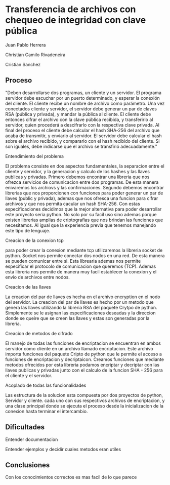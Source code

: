 Transferencia de archivos con chequeo de integridad con clave pública
=====================================================================
Juan Pablo Herrera

Christian Camilo Rivadeneira

Cristian Sanchez

Proceso
-------
"Deben desarrollarse dos programas, un cliente y un servidor. El programa servidor debe escuchar por un puerto determinado, y esperar la conexión del cliente. El cliente recibe un nombre de archivo como parámetro. Una vez conectados cliente y servidor, el servidor debe generar un par de claves RSA (pública y privada), y mandar la pública al cliente. El cliente debe entonces cifrar el archivo con la clave pública recibida, y transferirlo al servidor, quien procederá a descifrarlo con la respectiva clave privada. Al final del proceso el cliente debe calcular el hash SHA-256 del archivo que acaba de transmitir, y enviarlo al servidor. El servidor debe calcular el hash sobre el archivo recibido, y compararlo con el hash recibido del cliente. Si son iguales, debe indicarse que el archivo se transfirió adecuadamente."

Entendimiento del problema

El problema consiste en dos aspectos fundamentales, la separacion entre el cliente y servidor, y la generacion y calculo de los hashes y las llaves publicas y privadas. Primero debemos encontrar una libreria que nos ofrezca servicios de comunicacion entre dos programas. De esta manera enivaremos los archiovs y las confirmaciones. Segundo debemos encontrar librerias que nos proporcionen con funciones para poder generar un par de llaves (public y privada), ademas que nos ofresca una funcion para cifrar archivos y que nos permita cacular un hash SHA-256. Con estas especificaciones decidimos que la mejor alternativa para poder desarrollar este proyecto seria python. No solo por su facil uso sino ademas porque existen librerias amplias de criptografias que nos brindan las funciones que necesitamos. Al igual que la experiencia previa que tenemos manejando este tipo de lenguaje. 

Creacion de la conexion tcp

para poder crear la conexion mediante tcp utilizaremos la libreria socket de python. Socket nos permite conectar dos nodos en una red. De esta manera se pueden comunicar entre si. Esta librearia ademas nos permite especificar el protocolo de comunicacion que queremos (TCP). Ademas esta libreria nos permite de manera muy facil establecer la conexion y el envio de archivos entre nodos.

Creacion de las llaves

La creacion del par de llaves es hecha en el archivo encryption en el nodo del servidor. La creacion del par de llaves es hecho por un metodo que genera las llaves utilizando la libreria RSA del paquete Crytpo de python. Simplemente se le asignan las especificaciones deseadas y la direccion donde se queire que se creen las llaves y estas son generadas por la libreria.


Creacion de metodos de cifrado

El manejo de todas las funciones de encriptacion se encuentran en ambos servidor como cliente en un archivo llamado encriptacion. Este archivo importa funciones del paquete Cripto de python que le permite el acceso a funciones de encriptacion y decriptaicon. Creamos funciones que mediante metodos ofrecidos por esta libreria podamos encriptar y decriptar con las llaves publicas y privadas junto con el calculo de la funcion SHA - 256 para el cliente y el servidor.

Acoplado de todas las funcionalidades

Las estructura de la solucion esta compuesta por dos proyectos de python, Servidor y cliente. cada uno con sus respectivos archivos de encriptacion, y una clase principal donde se ejecuta el proceso desde la inicializacion de la conexion hasta terminar el intercambio. 

Dificultades
------------
Entender documentacion

Entender ejemplos y decidir cuales metodos eran utiles

Conclusiones
------------
Con los conocimientos correctos es mas facil de lo que parece
